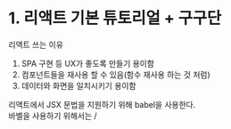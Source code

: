 # 1. 리액트 기본 튜토리얼 + 구구단  
  
리액트 쓰는 이유  
1. SPA 구현 등 UX가 좋도록 만들기 용이함  
2. 컴포넌트들을 재사용 할 수 있음(함수 재사용 하는 것 처럼)  
3. 데이터와 화면을 일치시키기 용이함  
  
리액트에서 JSX 문법을 지원하기 위해 babel을 사용한다.  
바벨을 사용하기 위해서는 /<script type="text/babel">이라고 적어야 한다.  
  
